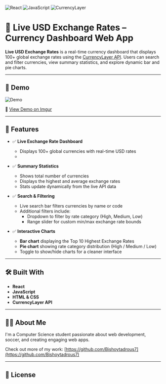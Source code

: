 ![React](https://img.shields.io/badge/react-%2361DAFB.svg?logo=react&logoColor=black)
![JavaScript](https://img.shields.io/badge/javascript-%23F7DF1E.svg?logo=javascript&logoColor=black)
![CurrencyLayer](https://img.shields.io/badge/API-CurrencyLayer-009688?logo=data&logoColor=white)

# 💱 Live USD Exchange Rates – Currency Dashboard Web App

**Live USD Exchange Rates** is a real-time currency dashboard that displays 100+ global exchange rates using the [CurrencyLayer API](https://currencylayer.com/). Users can search and filter currencies, view summary statistics, and explore dynamic bar and pie charts.

---

## 🎥 Demo

![Demo](src/assets/CurrencyDashboard.gif)

🔗 [View Demo on Imgur](https://imgur.com/a/DFkPUF8)

---

## 🚀 Features

- ✅ **Live Exchange Rate Dashboard**
  - Displays 100+ global currencies with real-time USD rates
  - 
- ✅ **Summary Statistics**
  - Shows total number of currencies
  - Displays the highest and average exchange rates
  - Stats update dynamically from the live API data

- ✅ **Search & Filtering**
  - Live search bar filters currencies by name or code
  - Additional filters include:
    - Dropdown to filter by rate category (High, Medium, Low)
    - Range slider for custom min/max exchange rate bounds

- ✅ **Interactive Charts**
  - **Bar chart** displaying the Top 10 Highest Exchange Rates
  - **Pie chart** showing rate category distribution (High / Medium / Low)
  - Toggle to show/hide charts for a cleaner interface

---

## 🛠️ Built With


- **React** 
- **JavaScript**
- **HTML & CSS**
- **CurrencyLayer API**

---

## 🙋‍♂️ About Me

I'm a Computer Science student passionate about web development, soccer, and creating engaging web apps.

Check out more of my work: [https://github.com/Bishoytadrous7](https://github.com/Bishoytadrous7)

---

## 📄 License

